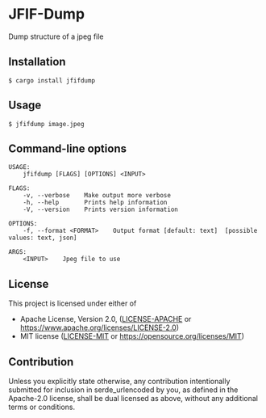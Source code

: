 # JFIF-Dump

Dump structure of a jpeg file

## Installation

```
$ cargo install jfifdump
```

## Usage

```
$ jfifdump image.jpeg
```

## Command-line options

```
USAGE:
    jfifdump [FLAGS] [OPTIONS] <INPUT>

FLAGS:
    -v, --verbose    Make output more verbose
    -h, --help       Prints help information
    -V, --version    Prints version information

OPTIONS:
    -f, --format <FORMAT>    Output format [default: text]  [possible values: text, json]

ARGS:
    <INPUT>    Jpeg file to use

```

## License

This project is licensed under either of

* Apache License, Version 2.0, ([LICENSE-APACHE](LICENSE-APACHE) or https://www.apache.org/licenses/LICENSE-2.0)
* MIT license ([LICENSE-MIT](LICENSE-MIT) or https://opensource.org/licenses/MIT)

## Contribution

Unless you explicitly state otherwise, any contribution intentionally submitted 
for inclusion in serde_urlencoded by you, as defined in the Apache-2.0 license, 
shall be dual licensed as above, without any additional terms or conditions.
